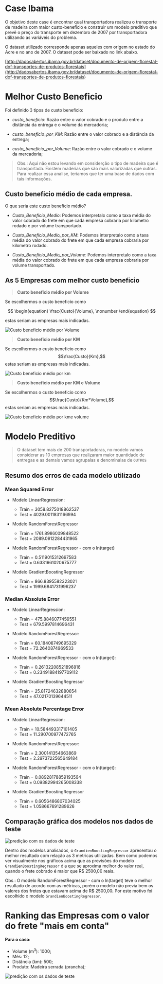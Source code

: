 # Case Ibama
O objetivo deste case é encontrar qual transportadora realizou o transporte de madeira com maior custo-benefício e construir um modelo preditivo que prevê o preço do transporte em dezembro de 2007 por transportadora utilizando as variáveis do problema.

O dataset utilizado corresponde apenas aqueles com origem no estado do Acre e no ano de 2007. O dataset pode ser baixado no link abaixo.

[http://dadosabertos.ibama.gov.br/dataset/documento-de-origem-florestal-dof-transportes-de-produtos-florestais](http://dadosabertos.ibama.gov.br/dataset/documento-de-origem-florestal-dof-transportes-de-produtos-florestais)

# Melhor Custo Beneficio

Foi definido 3 tipos de custo beneficio:

- *custo_beneficio*: Razão entre o valor cobrado e o produto entre a distância da entrega e o volume da mercadoria;

- *custo_beneficio_por_KM*: Razão entre o valor cobrado e a distância da entrega;

- *custo_beneficio_por_Volume*: Razão entre o valor cobrado e o volume da mercadoria;

> Obs.: Aqui não estou levando em considerção o tipo de madeira que é transportada. Existem maderias que são mais valorizadas que outras. Para realizar essa analise, teriamos que ter uma base de dados com tais informações.

## Custo beneficio médio de cada empresa.

O que seria este custo beneficio médio? 

- *Custo_Beneficio_Medio*: Podemos interpretalo como a taxa média do valor cobrado do frete em que cada empresa cobraria por kilometro rodado e por volume transportado. 

- *Custo_Beneficio_Medio_por_KM*: Podemos interpretalo como a taxa média do valor cobrado do frete em que cada empresa cobraria por kilometro rodado. 

- *Custo_Beneficio_Medio_por_Volume*: Podemos interpretalo como a taxa média do valor cobrado do frete em que cada empresa cobraria por volume transportado. 

## As 5 Empresas com melhor custo beneficio

> **Custo beneficio médio por Volume**

Se escolhermos o custo beneficio como 

$$
\begin{equation}
\frac{Custo}{Volume}, \nonumber
\end{equation}
$$

estas seriam as empresas mais indicadas.

![Custo beneficio médio por Volume](figuras/custo_beneficio_medio_por_volume.png)


> **Custo beneficio médio por KM**

Se escolhermos o custo beneficio como 
$$\frac{Custo}{Km},$$
estas seriam as empresas mais indicadas.

![Custo beneficio médio por km](figuras/custo_beneficio_medio_por_km.png)

> **Custo beneficio médio por KM e Volume**

Se escolhermos o custo beneficio como 
$$\frac{Custo}{Km*Volume},$$
estas seriam as empresas mais indicadas.

![Custo beneficio médio por kme volume](figuras/custo_beneficio_medio_por_km_e_volume.png)


# Modelo Preditivo

> O dataset tem mais de 200 transportadoras, no modelo vamos considerar as 10 empresas que realizaram maior quantidade de entregas e as demais vamos agrupalas e denominalas de `OUTROS`


## Resumo dos erros de cada modelo utilizado

### Mean Squared Error

- Modelo LinearRegression: 
    - Train = 3058.8275018862537 
    - Test = 4029.0011831166994

- Modelo RandomForestRegressor
    - Train = 1761.8986009848522 
    - Test = 2089.0912284431965

- Modelo RandomForestRegressor - com o ln(target)
    - Train = 0.5119015312697583 
    - Test = 0.6331961020675777

- Modelo GradientBoostingRegressor
    - Train = 866.8395582323021 
    - Test = 1999.6841731996237

### Median Absolute Error

- Modelo LinearRegression: 
    - Train = 475.8846077459551 
    - Test = 679.5997814696431

- Modelo RandomForestRegressor:
    - Train = 60.18408749695329 
    - Test = 72.2640874969533 

- Modelo RandomForestRegressor - com o ln(target):
    - Train = 0.26132208521896816 
    - Test = 0.23491884197709112

- Modelo GradientBoostingRegressor
    - Train = 25.81724632880654 
    - Test = 47.02170139644511

### Mean Absolute Percentage Error

- Modelo LinearRegression: 
    - Train = 10.584493317101405
    - Test = 11.290700977472765  

- Modelo RandomForestRegressor:
    - Train = 2.300141354663869
    - Test = 2.2973722565649184 

- Modelo RandomForestRegressor - com o ln(target):
    - Train = 0.08928178859193564
    - Test = 0.09382994265008338  

- Modelo GradientBoostingRegressor
    - Train = 0.6056486807034025
    - Test = 1.058667691289626 

 
## Comparação gráfica dos modelos nos dados de teste

![predição com os dados de teste](figuras/predicao_com_os_dados_de_teste.png)


Dentro dos modelos analisados, o ``GrandienBoostingRegressor`` apresentou o melhor resultado com relação as 3 metricas utilizadas. Bem como podemos ver visualmente nos gráficos acima que as previsões do modelo ``GrandienBoostingRegressor`` é a que se aproxima melhor do valor real, quando o frete cobrado é maior que R$ 2500,00 reais.

Obs.: O modelo RandomForestRegressor - com o ln(target) teve o melhor resultado de acordo com as métricas, porém o modelo não previa bem os valores dos fretes que estavam acima de R$ 2500,00. Por este motivo foi escolhido o modelo ``GrandienBoostingRegressor``.


# Ranking das Empresas com o valor do frete "mais em conta"

#### Para o caso:

- Volume (m$^3$): 1000;
- Mês: 12;
- Distância (km): 500;
- Produto: Madeira serrada (prancha);

![predição com os dados de teste](figuras/predicao_exemplo.png)











